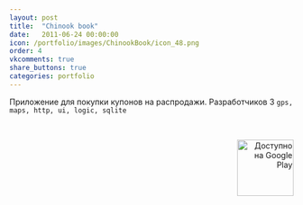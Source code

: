 ```yaml
---
layout: post
title:  "Chinook book"
date:   2011-06-24 00:00:00
icon: /portfolio/images/ChinookBook/icon_48.png
order: 4
vkcomments: true
share_buttons: true
categories: portfolio
---
```


Приложение для покупки купонов на распродажи. Разработчиков 3 `gps, maps, http, ui, logic, sqlite`

<p>
<div>
<a class="example-image-link" href="{{ site.baseurl }}/portfolio/images/ChinookBook/1.png" data-lightbox="example-set" data-title="Camly"><img class="example-image" src="{{ site.baseurl }}/portfolio/images/ChinookBook/thumb_1.png" alt=""/></a>
<a class="example-image-link" href="{{ site.baseurl }}/portfolio/images/ChinookBook/2.png" data-lightbox="example-set" data-title="Camly"><img class="example-image" src="{{ site.baseurl }}/portfolio/images/ChinookBook/thumb_2.png" alt=""/></a>
<a class="example-image-link" href="{{ site.baseurl }}/portfolio/images/ChinookBook/3.png" data-lightbox="example-set" data-title="Camly"><img class="example-image" src="{{ site.baseurl }}/portfolio/images/ChinookBook/thumb_3.png" alt=""/></a>
<a class="example-image-link" href="{{ site.baseurl }}/portfolio/images/ChinookBook/4.png" data-lightbox="example-set" data-title="Camly"><img class="example-image" src="{{ site.baseurl }}/portfolio/images/ChinookBook/thumb_4.png" alt=""/></a>
<a class="example-image-link" href="{{ site.baseurl }}/portfolio/images/ChinookBook/5.png" data-lightbox="example-set" data-title="Camly"><img class="example-image" src="{{ site.baseurl }}/portfolio/images/ChinookBook/thumb_5.png" alt=""/></a>
<a class="example-image-link" href="{{ site.baseurl }}/portfolio/images/ChinookBook/6.png" data-lightbox="example-set" data-title="Camly"><img class="example-image" src="{{ site.baseurl }}/portfolio/images/ChinookBook/thumb_6.png" alt=""/></a>
<a class="example-image-link" href="{{ site.baseurl }}/portfolio/images/ChinookBook/7.png" data-lightbox="example-set" data-title="Camly"><img class="example-image" src="{{ site.baseurl }}/portfolio/images/ChinookBook/thumb_7.png" alt=""/></a>
<a class="example-image-link" href="{{ site.baseurl }}/portfolio/images/ChinookBook/8.png" data-lightbox="example-set" data-title="Camly"><img class="example-image" src="{{ site.baseurl }}/portfolio/images/ChinookBook/thumb_8.png" alt=""/></a>
<a class="example-image-link" href="{{ site.baseurl }}/portfolio/images/ChinookBook/9.png" data-lightbox="example-set" data-title="Camly"><img class="example-image" src="{{ site.baseurl }}/portfolio/images/ChinookBook/thumb_9.png" alt=""/></a>
<a class="example-image-link" href="{{ site.baseurl }}/portfolio/images/ChinookBook/10.png" data-lightbox="example-set" data-title="Camly"><img class="example-image" src="{{ site.baseurl }}/portfolio/images/ChinookBook/thumb_10.png" alt=""/></a>
<a class="example-image-link" href="{{ site.baseurl }}/portfolio/images/ChinookBook/11.png" data-lightbox="example-set" data-title="Camly"><img class="example-image" src="{{ site.baseurl }}/portfolio/images/ChinookBook/thumb_11.png" alt=""/></a>
</div>
</p>

<p align="right">
<a href='https://play.google.com/store/apps/details?id=net.chinookbook.android&utm_source=global_co&utm_medium=prtnr&utm_content=Mar2515&utm_campaign=PartBadge&pcampaignid=MKT-Other-global-all-co-prtnr-py-PartBadge-Mar2515-1'><img alt='Доступно на Google Play' src='https://play.google.com/intl/en_us/badges/images/generic/ru_badge_web_generic.png' width="100"/></a>
</p>

<!--more-->

